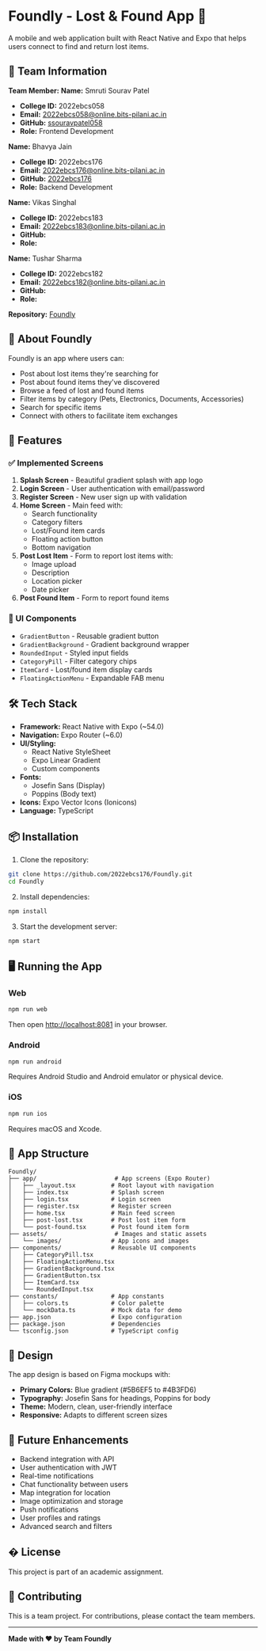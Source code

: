 # Foundly - Lost & Found App 📍

A mobile and web application built with React Native and Expo that helps users connect to find and return lost items.

## 👥 Team Information

**Team Member:**
**Name:** Smruti Sourav Patel
- **College ID:** 2022ebcs058
- **Email:** 2022ebcs058@online.bits-pilani.ac.in
- **GitHub:** [ssouravpatel058](https://github.com/ssouravpatel058)
- **Role:** Frontend Development

**Name:** Bhavya Jain
- **College ID:** 2022ebcs176
- **Email:** 2022ebcs176@online.bits-pilani.ac.in
- **GitHub:** [2022ebcs176](https://github.com/2022ebcs176)
- **Role:** Backend Development

**Name:** Vikas Singhal
- **College ID:** 2022ebcs183
- **Email:** 2022ebcs183@online.bits-pilani.ac.in
- **GitHub:** 
- **Role:**

**Name:** Tushar Sharma
- **College ID:** 2022ebcs182
- **Email:** 2022ebcs182@online.bits-pilani.ac.in
- **GitHub:** 
- **Role:**


**Repository:** [Foundly](https://github.com/2022ebcs176/Foundly.git)

## 🎯 About Foundly

Foundly is an app where users can:
- Post about lost items they're searching for
- Post about found items they've discovered
- Browse a feed of lost and found items
- Filter items by category (Pets, Electronics, Documents, Accessories)
- Search for specific items
- Connect with others to facilitate item exchanges

## 🚀 Features

### ✅ Implemented Screens
1. **Splash Screen** - Beautiful gradient splash with app logo
2. **Login Screen** - User authentication with email/password
3. **Register Screen** - New user sign up with validation
4. **Home Screen** - Main feed with:
   - Search functionality
   - Category filters
   - Lost/Found item cards
   - Floating action button
   - Bottom navigation
5. **Post Lost Item** - Form to report lost items with:
   - Image upload
   - Description
   - Location picker
   - Date picker
6. **Post Found Item** - Form to report found items

### 🎨 UI Components
- `GradientButton` - Reusable gradient button
- `GradientBackground` - Gradient background wrapper
- `RoundedInput` - Styled input fields
- `CategoryPill` - Filter category chips
- `ItemCard` - Lost/found item display cards
- `FloatingActionMenu` - Expandable FAB menu

## 🛠️ Tech Stack

- **Framework:** React Native with Expo (~54.0)
- **Navigation:** Expo Router (~6.0)
- **UI/Styling:** 
  - React Native StyleSheet
  - Expo Linear Gradient
  - Custom components
- **Fonts:** 
  - Josefin Sans (Display)
  - Poppins (Body text)
- **Icons:** Expo Vector Icons (Ionicons)
- **Language:** TypeScript

## 📦 Installation

1. Clone the repository:
```bash
git clone https://github.com/2022ebcs176/Foundly.git
cd Foundly
```

2. Install dependencies:
```bash
npm install
```

3. Start the development server:
```bash
npm start
```

## 🖥️ Running the App

### Web
```bash
npm run web
```
Then open [http://localhost:8081](http://localhost:8081) in your browser.

### Android
```bash
npm run android
```
Requires Android Studio and Android emulator or physical device.

### iOS
```bash
npm run ios
```
Requires macOS and Xcode.

## 📱 App Structure

```
Foundly/
├── app/                      # App screens (Expo Router)
│   ├── _layout.tsx          # Root layout with navigation
│   ├── index.tsx            # Splash screen
│   ├── login.tsx            # Login screen
│   ├── register.tsx         # Register screen
│   ├── home.tsx             # Main feed screen
│   ├── post-lost.tsx        # Post lost item form
│   └── post-found.tsx       # Post found item form
├── assets/                   # Images and static assets
│   └── images/              # App icons and images
├── components/              # Reusable UI components
│   ├── CategoryPill.tsx
│   ├── FloatingActionMenu.tsx
│   ├── GradientBackground.tsx
│   ├── GradientButton.tsx
│   ├── ItemCard.tsx
│   └── RoundedInput.tsx
├── constants/               # App constants
│   ├── colors.ts            # Color palette
│   └── mockData.ts          # Mock data for demo
├── app.json                 # Expo configuration
├── package.json             # Dependencies
└── tsconfig.json            # TypeScript config
```

## 🎨 Design

The app design is based on Figma mockups with:
- **Primary Colors:** Blue gradient (#5B6EF5 to #4B3FD6)
- **Typography:** Josefin Sans for headings, Poppins for body
- **Theme:** Modern, clean, user-friendly interface
- **Responsive:** Adapts to different screen sizes

## 🔮 Future Enhancements

- Backend integration with API
- User authentication with JWT
- Real-time notifications
- Chat functionality between users
- Map integration for location
- Image optimization and storage
- Push notifications
- User profiles and ratings
- Advanced search and filters

## � License

This project is part of an academic assignment.

## 🤝 Contributing

This is a team project. For contributions, please contact the team members.

---

**Made with ❤️ by Team Foundly**
